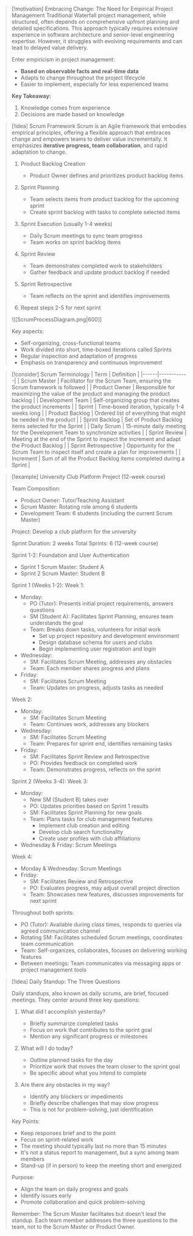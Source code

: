 > [!motivation] Embracing Change: The Need for Empirical Project Management
> Traditional Waterfall project management, while structured, often depends on comprehensive upfront planning and detailed specifications. This approach typically requires extensive experience in software architecture and senior-level engineering expertise. However, it struggles with evolving requirements and can lead to delayed value delivery.
> 
> Enter empiricism in project management:
> - **Based on observable facts and real-time data**
> - Adapts to change throughout the project lifecycle
> - Easier to implement, especially for less experienced teams
> 
> **Key Takeaway:**
> 1. Knowledge comes from experience
> 2. Decisions are made based on knowledge

> [!idea] Scrum Framework
> Scrum is an Agile framework that embodies empirical principles, offering a flexible approach that embraces change and empowers teams to deliver value incrementally. It emphasizes **iterative progress, team collaboration**, and rapid adaptation to change.
> 
> 1. Product Backlog Creation
>    - Product Owner defines and prioritizes product backlog items
> 
> 2. Sprint Planning
>    - Team selects items from product backlog for the upcoming sprint
>    - Create sprint backlog with tasks to complete selected items
> 
> 3. Sprint Execution (usually 1-4 weeks)
>    - Daily Scrum meetings to sync team progress
>    - Team works on sprint backlog items
> 
> 4. Sprint Review
>    - Team demonstrates completed work to stakeholders
>    - Gather feedback and update product backlog if needed
> 
> 5. Sprint Retrospective
>    - Team reflects on the sprint and identifies improvements
> 
> 6. Repeat steps 2-5 for next sprint
> 
> ![[ScrumProcessDiagram.png|600]]
> 
> Key aspects:
> - Self-organizing, cross-functional teams
> - Work divided into short, time-boxed iterations called Sprints
> - Regular inspection and adaptation of progress
> - Emphasis on transparency and continuous improvement

> [!consider] Scrum Terminology
> | Term | Definition |
> |------|------------|
> | Scrum Master | Facilitator for the Scrum Team, ensuring the Scrum framework is followed |
> | Product Owner | Responsible for maximizing the value of the product and managing the product backlog |
> | Development Team | Self-organizing group that creates the product increments |
> | Sprint | Time-boxed iteration, typically 1-4 weeks long |
> | Product Backlog | Ordered list of everything that might be needed in the product |
> | Sprint Backlog | Set of Product Backlog items selected for the Sprint |
> | Daily Scrum | 15-minute daily meeting for the Development Team to synchronize activities |
> | Sprint Review | Meeting at the end of the Sprint to inspect the increment and adapt the Product Backlog |
> | Sprint Retrospective | Opportunity for the Scrum Team to inspect itself and create a plan for improvements |
> | Increment | Sum of all the Product Backlog items completed during a Sprint |

> [!example] University Club Platform Project (12-week course)
> 
> Team Composition:
> - Product Owner: Tutor/Teaching Assistant
> - Scrum Master: Rotating role among 6 students
> - Development Team: 6 students (including the current Scrum Master)
> 
> Project: Develop a club platform for the university
> 
> Sprint Duration: 2 weeks
> Total Sprints: 6 (12-week course)
> 
> Sprint 1-2: Foundation and User Authentication
> - Sprint 1 Scrum Master: Student A
> - Sprint 2 Scrum Master: Student B
> 
> Sprint 1 (Weeks 1-2):
> Week 1:
> - Monday:
>   - PO (Tutor): Presents initial project requirements, answers questions
>   - SM (Student A): Facilitates Sprint Planning, ensures team understands the goal
>   - Team: Breaks down tasks, volunteers for initial work
>     - Set up project repository and development environment
>     - Design database schema for users and clubs
>     - Begin implementing user registration and login
> - Wednesday:
>   - SM: Facilitates Scrum Meeting, addresses any obstacles
>   - Team: Each member shares progress and plans
> - Friday:
>   - SM: Facilitates Scrum Meeting
>   - Team: Updates on progress, adjusts tasks as needed
> 
> Week 2:
> - Monday:
>   - SM: Facilitates Scrum Meeting
>   - Team: Continues work, addresses any blockers
> - Wednesday:
>   - SM: Facilitates Scrum Meeting
>   - Team: Prepares for sprint end, identifies remaining tasks
> - Friday:
>   - SM: Facilitates Sprint Review and Retrospective
>   - PO: Provides feedback on completed work
>   - Team: Demonstrates progress, reflects on the sprint
> 
> Sprint 2 (Weeks 3-4):
> Week 3:
> - Monday:
>   - New SM (Student B) takes over
>   - PO: Updates priorities based on Sprint 1 results
>   - SM: Facilitates Sprint Planning for new goals
>   - Team: Plans tasks for club management features
>     - Implement club creation and editing
>     - Develop club search functionality
>     - Create user profiles with club affiliations
> - Wednesday & Friday: Scrum Meetings
> 
> Week 4:
> - Monday & Wednesday: Scrum Meetings
> - Friday:
>   - SM: Facilitates Review and Retrospective
>   - PO: Evaluates progress, may adjust overall project direction
>   - Team: Showcases new features, discusses improvements for next sprint
> 
> Throughout both sprints:
> - PO (Tutor): Available during class times, responds to queries via agreed communication channel
> - Rotating SM: Facilitates scheduled Scrum meetings, coordinates team communication
> - Team: Self-organizes, collaborates, focuses on delivering working features
> - Between meetings: Team communicates via messaging apps or project management tools
> 


> [!idea] Daily Standup: The Three Questions
> 
> Daily standups, also known as daily scrums, are brief, focused meetings. They center around three key questions:
> 
> 1. What did I accomplish yesterday?
>    - Briefly summarize completed tasks
>    - Focus on work that contributes to the sprint goal
>    - Mention any significant progress or milestones
> 
> 2. What will I do today?
>    - Outline planned tasks for the day
>    - Prioritize work that moves the team closer to the sprint goal
>    - Be specific about what you intend to complete
> 
> 3. Are there any obstacles in my way?
>    - Identify any blockers or impediments
>    - Briefly describe challenges that may slow progress
>    - This is not for problem-solving, just identification
> 
> Key Points:
> - Keep responses brief and to the point
> - Focus on sprint-related work
> - The meeting should typically last no more than 15 minutes
> - It's not a status report to management, but a sync among team members
> - Stand-up (if in person) to keep the meeting short and energized
> 
> Purpose:
> - Align the team on daily progress and goals
> - Identify issues early
> - Promote collaboration and quick problem-solving
> 
> Remember: The Scrum Master facilitates but doesn't lead the standup. Each team member addresses the three questions to the team, not to the Scrum Master or Product Owner.

